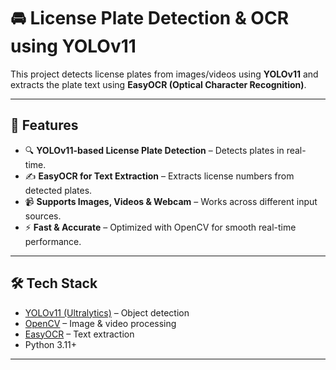# 🚘 License Plate Detection & OCR using YOLOv11  

This project detects license plates from images/videos using **YOLOv11** and extracts the plate text using **EasyOCR (Optical Character Recognition)**.  

---

## 📌 Features
- 🔍 **YOLOv11-based License Plate Detection** – Detects plates in real-time.  
- ✍️ **EasyOCR for Text Extraction** – Extracts license numbers from detected plates.  
- 📹 **Supports Images, Videos & Webcam** – Works across different input sources.  
- ⚡ **Fast & Accurate** – Optimized with OpenCV for smooth real-time performance.  

---

## 🛠️ Tech Stack
- [YOLOv11 (Ultralytics)](https://github.com/ultralytics/ultralytics) – Object detection  
- [OpenCV](https://opencv.org/) – Image & video processing  
- [EasyOCR](https://github.com/JaidedAI/EasyOCR) – Text extraction  
- Python 3.11+  

---

